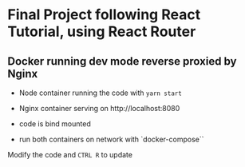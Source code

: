 # Final Project following React Tutorial, using React Router

## Docker running **dev mode** reverse proxied by Nginx

- Node container running the code with `yarn start`

- Nginx container serving on http://localhost:8080

- code is bind mounted

- run both containers on network with `docker-compose``

Modify the code and <code>CTRL R</code> to update
